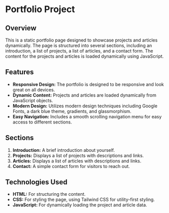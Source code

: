 # Portfolio Project

## Overview

This is a static portfolio page designed to showcase projects and articles dynamically. The page is structured into several sections, including an introduction, a list of projects, a list of articles, and a contact form. The content for the projects and articles is loaded dynamically using JavaScript.

## Features

- **Responsive Design:** The portfolio is designed to be responsive and look great on all devices.
- **Dynamic Content:** Projects and articles are loaded dynamically from JavaScript objects.
- **Modern Design:** Utilizes modern design techniques including Google Fonts, a dark blue theme, gradients, and glassmorphism.
- **Easy Navigation:** Includes a smooth scrolling navigation menu for easy access to different sections.

## Sections

1. **Introduction:** A brief introduction about yourself.
2. **Projects:** Displays a list of projects with descriptions and links.
3. **Articles:** Displays a list of articles with descriptions and links.
4. **Contact:** A simple contact form for visitors to reach out.

## Technologies Used

- **HTML:** For structuring the content.
- **CSS:** For styling the page, using Tailwind CSS for utility-first styling.
- **JavaScript:** For dynamically loading the project and article data.

